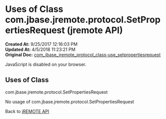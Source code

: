 # Uses of Class com.jbase.jremote.protocol.SetPropertiesRequest (jremote API)

**Created At:** 9/25/2017 12:16:03 PM  
**Updated At:** 4/5/2018 11:23:21 PM  
**Original Doc:** [com_jbase_jremote_protocol_class-use_setpropertiesrequest](https://docs.jbase.com/39271-class-use/com_jbase_jremote_protocol_class-use_setpropertiesrequest)  

<!--<br>    try {<br>        if (location.href.indexOf('is-external=true') == -1) {<br>            parent.document.title="Uses of Class com.jbase.jremote.protocol.SetPropertiesRequest (jremote   API)";<br>        }<br>    }<br>    catch(err) {<br>    }<br>//-->
JavaScript is disabled on your browser.



<!--<br>  allClassesLink = document.getElementById("allclasses\_navbar\_top");<br>  if(window==top) {<br>    allClassesLink.style.display = "block";<br>  }<br>  else {<br>    allClassesLink.style.display = "none";<br>  }<br>  //-->

## Uses of Class
com.jbase.jremote.protocol.SetPropertiesRequest

No usage of com.jbase.jremote.protocol.SetPropertiesRequest

Back to [jREMOTE API](com_jbase_jremote_package-summary)
